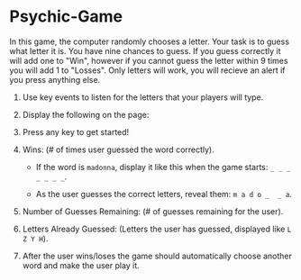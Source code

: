 # Psychic-Game
In this game, the computer randomly chooses a letter. Your task is to guess what letter it is. You have nine chances to guess. If you guess correctly it will add one to "Win", however if you cannot guess the letter within 9 times you will add 1 to "Losses".  Only letters will work, you will recieve an alert if you press anything else.

1. Use key events to listen for the letters that your players will type.

2. Display the following on the page:

3. Press any key to get started!

4. Wins: (# of times user guessed the word correctly).

   * If the word is `madonna`, display it like this when the game starts: `_ _ _ _ _ _ _`.

   * As the user guesses the correct letters, reveal them: `m a d o _  _ a`.

5. Number of Guesses Remaining: (# of guesses remaining for the user).

6. Letters Already Guessed: (Letters the user has guessed, displayed like `L Z Y H`).

7. After the user wins/loses the game should automatically choose another word and make the user play it.
